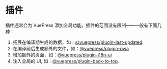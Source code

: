 # 插件

插件通常会为 VuePress 添加全局功能。插件的范围没有限制——一般有下面几种：

1. 拓展在编译期生成的数据，如：[@vuepress/plugin-last-updated](https://github.com/vuejs/vuepress/tree/master/packages/@vuepress/plugin-last-updated).
2. 在编译前后生成额外的文件，如：[@vuepress/plugin-pwa](https://github.com/vuejs/vuepress/tree/master/packages/%40vuepress/plugin-pwa)
3. 增加额外的页面，如：[@vuepress/plugin-i18n-ui](https://github.com/vuejs/vuepress/tree/master/packages/@vuepress/plugin-i18n-ui)
4. 注入全局的 UI, 如：[@vuepress/plugin-back-to-top](https://github.com/vuejs/vuepress/tree/master/packages/%40vuepress/plugin-back-to-top).
